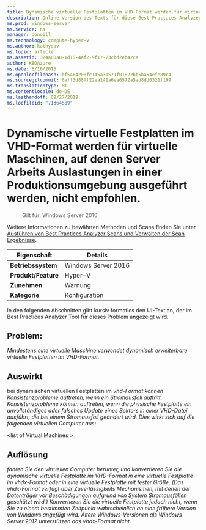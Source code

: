 ```yaml
---
title: Dynamische virtuelle Festplatten im VHD-Format werden für virtuelle Maschinen, auf denen Server Arbeits Auslastungen in einer Produktionsumgebung ausgeführt werden, nicht empfohlen.
description: Online Version des Texts für diese Best Practices Analyzer Regel.
ms.prod: windows-server
ms.service: na
manager: dongill
ms.technology: compute-hyper-v
ms.author: kathydav
ms.topic: article
ms.assetid: 324a60a0-1d15-4ef2-9f17-23cbd2eb42ce
author: KBDAzure
ms.date: 8/16/2016
ms.openlocfilehash: bf5464208fc145a31571f01822bb5ba54efe89c4
ms.sourcegitcommit: 6aff3d88ff22ea141a6ea6572a5ad8dd6321f199
ms.translationtype: MT
ms.contentlocale: de-DE
ms.lasthandoff: 09/27/2019
ms.locfileid: "71364589"
---
```

# <a name="vhd-format-dynamic-virtual-hard-disks-are-not-recommended-for-virtual-machines-that-run-server-workloads-in-a-production-environment"></a>Dynamische virtuelle Festplatten im VHD-Format werden für virtuelle Maschinen, auf denen Server Arbeits Auslastungen in einer Produktionsumgebung ausgeführt werden, nicht empfohlen.

>Gilt für: Windows Server 2016

Weitere Informationen zu bewährten Methoden und Scans finden Sie unter [Ausführen von Best Practices Analyzer Scans und Verwalten der Scan Ergebnisse](https://go.microsoft.com/fwlink/p/?LinkID=223177).  
  
|Eigenschaft|Details|  
|-|-|  
|**Betriebssystem**|Windows Server 2016|  
|**Produkt/Feature**|Hyper-V|  
|**Zunehmen**|Warnung|  
|**Kategorie**|Konfiguration|  
  
In den folgenden Abschnitten gibt kursiv formatics den UI-Text an, der im Best Practices Analyzer Tool für dieses Problem angezeigt wird.
  
## <a name="issue"></a>**Problem:**  
*Mindestens eine virtuelle Maschine verwendet dynamisch erweiterbare virtuelle Festplatten im VHD-Format.*  
  
## <a name="impact"></a>**Auswirkt**  
bei dynamischen virtuellen Festplatten im *vhd-Format können Konsistenzprobleme auftreten, wenn ein Stromausfall auftritt. Konsistenzprobleme können auftreten, wenn die physische Festplatte ein unvollständiges oder falsches Update eines Sektors in einer VHD-Datei ausführt, die bei einem Stromausfall geändert wird. Dies wirkt sich auf die folgenden virtuellen Computer aus:*  
  
\<list of Virtual Machines >  
  
## <a name="resolution"></a>**Auflösung**  
*fahren Sie den virtuellen Computer herunter, und konvertieren Sie die dynamische virtuelle Festplatte im VHD-Format in eine virtuelle Festplatte im vhdx-Format oder in eine virtuelle Festplatte mit fester Größe. (Das vhdx-Format verfügt über Zuverlässigkeits Mechanismen, mit denen der Datenträger vor Beschädigungen aufgrund von System Stromausfällen geschützt wird.) Konvertieren Sie die virtuelle Festplatte jedoch nicht, wenn Sie zu einem bestimmten Zeitpunkt wahrscheinlich an eine frühere Version von Windows angefügt wird. Ältere Windows-Versionen als Windows Server 2012 unterstützen das vhdx-Format nicht.*  
  


